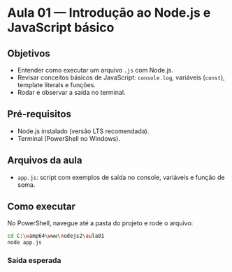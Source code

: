 # Aula 01 — Introdução ao Node.js e JavaScript básico

## Objetivos
- Entender como executar um arquivo `.js` com Node.js.
- Revisar conceitos básicos de JavaScript: `console.log`, variáveis (`const`), template literals e funções.
- Rodar e observar a saída no terminal.

## Pré-requisitos
- Node.js instalado (versão LTS recomendada).
- Terminal (PowerShell no Windows).

## Arquivos da aula
- `app.js`: script com exemplos de saída no console, variáveis e função de soma.

## Como executar
No PowerShell, navegue até a pasta do projeto e rode o arquivo:

```bash
cd C:\wamp64\www\nodejs2\aula01
node app.js
```

### Saída esperada